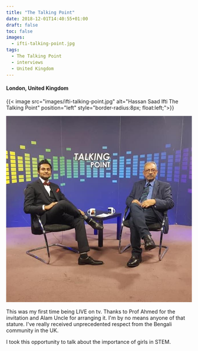 ```yaml
---
title: "The Talking Point"
date: 2018-12-01T14:40:55+01:00
draft: false
toc: false
images:
  - ifti-talking-point.jpg
tags:
  - The Talking Point
  - interviews
  - United Kingdom
---
```



#### London, United Kingdom

{{< image src="images/ifti-talking-point.jpg" alt="Hassan Saad Ifti The Talking Point" position="left" style="border-radius:8px; float:left;">}}

![Hassan Saad Ifti The Talking Point](images/ifti-talking-point.jpg)

This was my first time being LIVE on tv. Thanks to Prof Ahmed for the invitation and Alam Uncle for arranging it. I'm by no means anyone of that stature. I've really received unprecedented respect from the Bengali community in the UK.

I took this opportunity to talk about the importance of girls in STEM.
